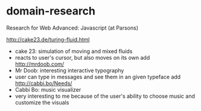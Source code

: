 # domain-research
Research for Web Advanced: Javascript (at Parsons)

http://cake23.de/turing-fluid.html
- cake 23: simulation of moving and mixed fluids
- reacts to user's cursor, but also moves on its own
add http://mrdoob.com/
- Mr Doob: interesting interactive typography
- user can type in messages and see them in an given typeface
add http://cabbi.bo/Needs/
- Cabbi Bo: music visualizer
- very interesting to me because of the user's ability to choose music and customize the visuals

